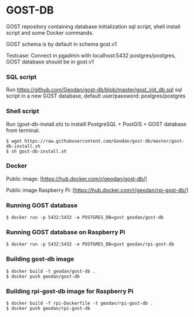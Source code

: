 # GOST-DB

GOST repository containing database initialization sql script, shell install script and some Docker commands.

GOST schema is by default in schema gost.v1

Testcase: Connect in pgadmin with localhost:5432 postgres/postgres, GOST database should be in gost.v1

### SQL script

Run https://github.com/Geodan/gost-db/blob/master/gost_init_db.sql sql script in a new GOST database,
default user/password: postgres/postgres

### Shell script

Run (gost-db-install.sh) to installl PostgreSQL + PostGIS + GOST database from terminal.

```
$ wget https://raw.githubusercontent.com/Geodan/gost-db/master/gost-db-install.sh
$ sh gost-db-install.sh
```

### Docker

Public image: [https://hub.docker.com/r/geodan/gost-db/]

Public image Raspberry Pi: [https://hub.docker.com/r/geodan/rpi-gost-db/]

### Running GOST database

```
$ docker run -p 5432:5432 -e POSTGRES_DB=gost geodan/gost-db
```

### Running GOST database on Raspberry Pi

```
$ docker run -p 5432:5432 -e POSTGRES_DB=gost geodan/rpi-gost-db
```


### Building gost-db image

```
$ docker build -t geodan/gost-db .
$ docker push geodan/gost-db
```

### Building rpi-gost-db image for Raspberry Pi

```
$ docker build -f rpi-Dockerfile -t geodan/rpi-gost-db .
$ docker push geodan/rpi-gost-db
```



